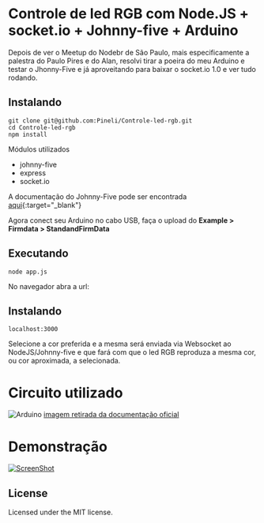 Controle de led RGB com Node.JS + socket.io + Johnny-five + Arduino
========================================================

Depois de ver o Meetup do Nodebr de São Paulo, mais especificamente a palestra do Paulo Pires e do Alan, resolvi tirar a poeira do meu Arduino e testar o Jhonny-Five e já aproveitando para baixar o socket.io 1.0 e ver tudo rodando.

## Instalando

    git clone git@github.com:Pineli/Controle-led-rgb.git
    cd Controle-led-rgb
    npm install
    

Módulos utilizados

* johnny-five
* express
* socket.io

A documentação do Johnny-Five pode ser encontrada [aqui](https://github.com/rwaldron/johnny-five/wiki){:target="_blank"}


Agora conect seu Arduino no cabo USB, faça o upload do **Example > Firmdata > StandandFirmData**

## Executando

```
node app.js
```
No navegador abra a url:
## Instalando

```
localhost:3000
```
Selecione a cor preferida e a mesma será enviada via Websocket ao NodeJS/Johnny-five e que fará com que o led RGB reproduza a mesma cor, ou cor aproximada, a selecionada.


# Circuito utilizado

![Arduino](https://github.com/Pineli/johnny-five/raw/master/docs/breadboard/led-rgb.png)
[imagem retirada da documentação oficial](https://github.com/rwaldron/johnny-five/blob/master/docs/led-rgb.md) 

# Demonstração

[![ScreenShot](https://i1.ytimg.com/vi/9Fcb31sa3uo/default.jpg)](https://www.youtube.com/watch?v=9Fcb31sa3uo&feature=youtu.be)

## License
Licensed under the MIT license.
